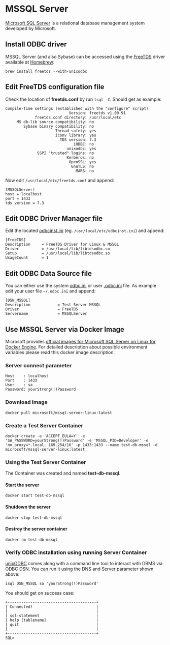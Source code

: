 # MSSQL Server
[Microsoft SQL Server](https://www.microsoft.com/en-us/sql-server/sql-server-2017) is a relational database management system developed by Microsoft.

## Install ODBC driver 
MSSQL Server (and also Sybase) can be accessed using the [FreeTDS](http://www.freetds.org/) driver available at [Homebrew](https://brew.sh/):
```
brew install freetds --with-unixodbc
```

## Edit FreeTDS configuration file
Check the location of **freetds.conf** by run `tsql -C`. Should get as example:
```
Compile-time settings (established with the "configure" script)
                            Version: freetds v1.00.91
             freetds.conf directory: /usr/local/etc
     MS db-lib source compatibility: no
        Sybase binary compatibility: no
                      Thread safety: yes
                      iconv library: yes
                        TDS version: 7.3
                              iODBC: no
                           unixodbc: yes
              SSPI "trusted" logins: no
                           Kerberos: no
                            OpenSSL: yes
                             GnuTLS: no
                               MARS: no
```

Now edit `/usr/local/etc/freetds.conf` and append:
```
[MSSQLServer]
host = localhost
port = 1433
tds version = 7.3
```

## Edit ODBC Driver Manager file
Edit the located [odbcinst.ini](https://github.com/hrabe/odbc-on-macos#locate-your-odbc-driver-and-data-source-config-files) (eg. `/usr/local/etc/odbcinst.ini`) and append:
```
[FreeTDS]
Description     = FreeTDS Driver for Linux & MSSQL
Driver          = /usr/local/lib/libtdsodbc.so
Setup           = /usr/local/lib/libtdsodbc.so
UsageCount      = 1
```

## Edit ODBC Data Source file
You can either use the system [odbc.ini](https://github.com/hrabe/odbc-on-macos#locate-your-odbc-driver-and-data-source-config-files) or user [.odbc.ini](https://github.com/hrabe/odbc-on-macos#locate-your-odbc-driver-and-data-source-config-files) file. As example edit your user file `~/.odbc.ini` and append:
```
[DSN_MSSQL]
Description            = Test Server MSSQL
Driver                 = FreeTDS
Servername             = MSSQLServer
```

## Use MSSQL Server via Docker Image
Microsoft provides [official images for Microsoft SQL Server on Linux for Docker Engine](https://hub.docker.com/r/microsoft/mssql-server-linux/). For detailed description about possible environment variables please read this docker image description.

### Server connect parameter
```
Host    : localhost
Port    : 1433
User    : sa
Password: yourStrong(!)Password
```

### Download Image
```
docker pull microsoft/mssql-server-linux:latest
```

### Create a Test Server Container
```
docker create -e 'ACCEPT_EULA=Y' -e 'SA_PASSWORD=yourStrong(!)Password' -e 'MSSQL_PID=Developer' -e 'no_proxy=*.local, 169.254/16' -p 1433:1433 --name test-db-mssql -d microsoft/mssql-server-linux:latest
```

### Using the Test Server Container
The Container was created and named **test-db-mssql**. 

#### Start the server
```
docker start test-db-mssql
```

#### Shutdown the server
```
docker stop test-db-mssql
```

#### Destroy the server container
```
docker rm test-db-mssql
```

### Verify ODBC installation using running Server Container
[unixODBC](http://www.unixodbc.org/) comes along with a command line tool to interact with DBMS via ODBC DSN. You can run it using the DNS and Server parameter shown above:

```
isql DSN_MSSQL sa 'yourStrong(!)Password'
```

You should get on success case:
```
+---------------------------------------+
| Connected!                            |
|                                       |
| sql-statement                         |
| help [tablename]                      |
| quit                                  |
|                                       |
+---------------------------------------+
SQL>
```
